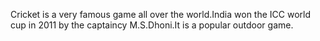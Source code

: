 Cricket is a very famous game all over the world.India won the ICC world cup in 2011 by the captaincy M.S.Dhoni.It is a popular outdoor game.